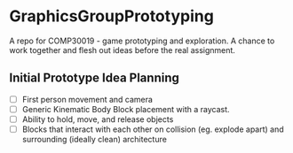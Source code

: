 # GraphicsGroupPrototyping
A repo for COMP30019 - game prototyping and exploration. A chance to work together and flesh out ideas before the real assignment.

## Initial Prototype Idea Planning

 - [ ] First person movement and camera
 - [ ] Generic Kinematic Body Block placement with a raycast.
 - [ ] Ability to hold, move, and release objects
 - [ ] Blocks that interact with each other on collision (eg. explode apart) and surrounding (ideally clean) architecture

